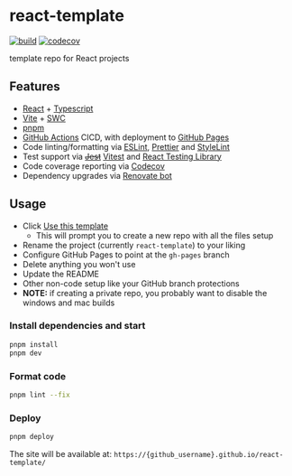 # react-template

[![build](https://github.com/will-molloy/react-template/workflows/build/badge.svg?event=push)](https://github.com/will-molloy/react-template/actions?query=workflow%3Abuild)
[![codecov](https://codecov.io/gh/will-molloy/react-template/branch/main/graph/badge.svg)](https://codecov.io/gh/will-molloy/react-template)

template repo for React projects

## Features

- [React](https://react.dev/) + [Typescript](https://www.typescriptlang.org/)
- [Vite](https://vitejs.dev/) + [SWC](https://swc.rs/)
- [pnpm](https://pnpm.io/)
- [GitHub Actions](https://github.com/features/actions) CICD, with deployment to [GitHub Pages](https://pages.github.com/)
- Code linting/formatting via [ESLint](https://eslint.org/), [Prettier](https://prettier.io/) and [StyleLint](https://stylelint.io/)
- Test support via ~~[Jest](https://jestjs.io/)~~ [Vitest](https://vitest.dev/) and [React Testing Library](https://testing-library.com/react)
- Code coverage reporting via [Codecov](https://codecov.io/)
- Dependency upgrades via [Renovate bot](https://renovatebot.com)

## Usage

- Click [Use this template](https://github.com/will-molloy/react-template/generate)
  - This will prompt you to create a new repo with all the files setup
- Rename the project (currently `react-template`) to your liking
- Configure GitHub Pages to point at the `gh-pages` branch
- Delete anything you won't use
- Update the README
- Other non-code setup like your GitHub branch protections
- **NOTE:** if creating a private repo, you probably want to disable the windows and mac builds

### Install dependencies and start

```bash
pnpm install
pnpm dev
```

### Format code

```bash
pnpm lint --fix
```

### Deploy

```bash
pnpm deploy
```

The site will be available at: `https://{github_username}.github.io/react-template/`
